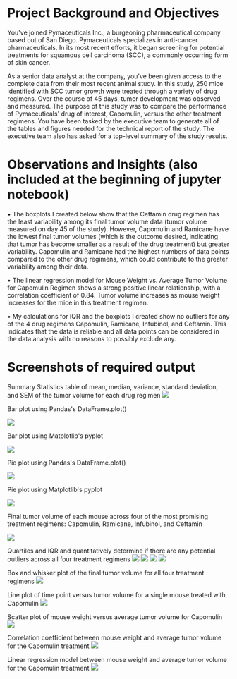 # Project Background and Objectives
You've joined Pymaceuticals Inc., a burgeoning pharmaceutical company based out of San Diego. Pymaceuticals specializes in anti-cancer pharmaceuticals. In its most recent efforts, it began screening for potential treatments for squamous cell carcinoma (SCC), a commonly occurring form of skin cancer.

As a senior data analyst at the company, you've been given access to the complete data from their most recent animal study. In this study, 250 mice identified with SCC tumor growth were treated through a variety of drug regimens. Over the course of 45 days, tumor development was observed and measured. The purpose of this study was to compare the performance of Pymaceuticals' drug of interest, Capomulin, versus the other treatment regimens. You have been tasked by the executive team to generate all of the tables and figures needed for the technical report of the study. The executive team also has asked for a top-level summary of the study results.

# Observations and Insights (also included at the beginning of jupyter notebook)
• The boxplots I created below show that the Ceftamin drug regimen has the least variability among its final tumor volume data (tumor volume measured on day 45 of the study). However, Capomulin and Ramicane have the lowest final tumor volumes (which is the outcome desired, indicating that tumor has become smaller as a result of the drug treatment) but greater variability. Capomulin and Ramicane had the highest numbers of data points compared to the other drug regimens, which could contribute to the greater variability among their data.

• The linear regression model for Mouse Weight vs. Average Tumor Volume for Capomulin Regimen shows a strong positive linear relationship, with a correlation coefficient of 0.84. Tumor volume increases as mouse weight increases for the mice in this treatment regimen.

• My calculations for IQR and the boxplots I created show no outliers for any of the 4 drug regimens Capomulin, Ramicane, Infubinol, and Ceftamin. This indicates that the data is reliable and all data points can be considered in the data analysis with no reasons to possibly exclude any.

# Screenshots of required output

Summary Statistics table of mean, median, variance, standard deviation, and SEM of the tumor volume for each drug regimen
![](screenshots/Summary_stats_-_tumor_vol.png)

Bar plot using Pandas's DataFrame.plot()

![](screenshots/Bar_plot_Pandas.png)

Bar plot using Matplotlib's pyplot

![](screenshots/Bar_plot_Pyplot.png)

Pie plot using Pandas's DataFrame.plot()

![](screenshots/Pie_plot_Pandas.png)

Pie plot using Matplotlib's pyplot

![](screenshots/Pie_plot_Pyplot.png)

Final tumor volume of each mouse across four of the most promising treatment regimens: Capomulin, Ramicane, Infubinol, and Ceftamin

![](screenshots/Final_Tumor_Volume_for_four_regimens.png)

Quartiles and IQR and quantitatively determine if there are any potential outliers across all four treatment regimens
![](screenshots/IQR_Capomulin.png)
![](screenshots/IQR_Ramicane.png)
![](screenshots/IQR_Infubinol.png)
![](screenshots/IQR_Ceftamin.png)

Box and whisker plot of the final tumor volume for all four treatment regimens
![](screenshots/Boxplots_Final_Tumor_Vol.png)

Line plot of time point versus tumor volume for a single mouse treated with Capomulin
![](screenshots/Line_plot_.png)

Scatter plot of mouse weight versus average tumor volume for Capomulin
![](screenshots/Scatter_plot.png)

Correlation coefficient between mouse weight and average tumor volume for the Capomulin treatment
![](screenshots/Correlation_coefficient.png)

Linear regression model between mouse weight and average tumor volume for the Capomulin treatment
![](screenshots/Scatter_plot_with_linear_regression_model.png)
